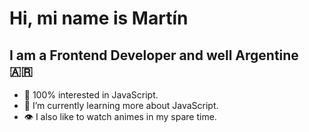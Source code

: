 # Hi, mi name is Martín 
## I am a Frontend Developer and well Argentine 🇦🇷

- 💪 100% interested in JavaScript.
- 🌱 I’m currently learning more about JavaScript.
- 👁 I also like to watch animes in my spare time.
